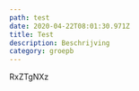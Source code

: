 ```yaml
---
path: test
date: 2020-04-22T08:01:30.971Z
title: Test
description: Beschrijving
category: groepb
---
```

RxZTgNXz

